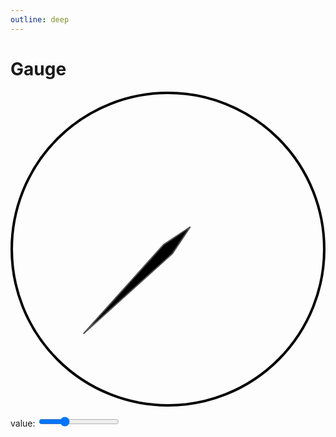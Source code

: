 ```yaml
---
outline: deep
---
```


# Gauge

<g-composer data="value: 30" id="gauge-example">
  <svg viewBox="0 0 250 250">
    <circle cx="125" cy="125" r="124" stroke="#000" stroke-width="2" fill="none"/>
    <defs g-for="n of 100">
      <line g-bind:x1="$.polar2cartesian(125, 125, n % 5 ? 115 : 110, 135 - (n * 2.7)).x"
            g-bind:y1="$.polar2cartesian(125, 125, n % 5 ? 115 : 110, 135 - (n * 2.7)).y"
            g-bind:x2="$.polar2cartesian(125, 125, 120, 135 - (n * 2.7)).x"
            g-bind:y2="$.polar2cartesian(125, 125, 120, 135 - (n * 2.7)).y"
            stroke="#000"
            stroke-width="n % 5 ? 2 : 1"
      />
    </defs> 
    <g fill="#000" stroke="#555" stroke-width="1">
      <polygon transform="rotate(-135,125,125)"
               g-bind:transform="$$.dynamic([$$(),
                {rotate: [-135 + (value * 2.7), 125, 125]}])"
               points="125,30,130,125,125,150,120,125"/>
    </g>
  </svg>
  <g-script type="plugin" src="https://cdn.graphery.online/graphane/0.1.0-alpha/plugins/shapes.js"></g-script>
</g-composer>

<p>
<label>value:
  <input type="range" value="30" min="0" max="100" 
         oninput="document.querySelector('g-composer').data.value = Number(this.value)">
</label></p>

